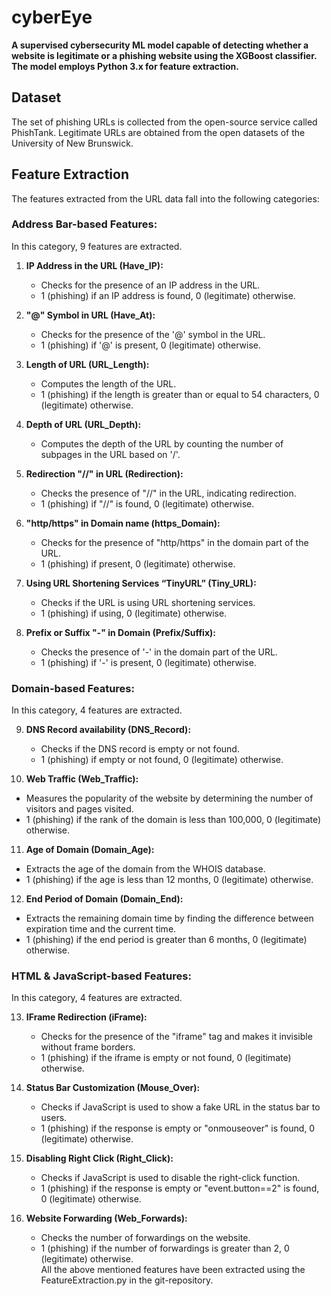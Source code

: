 # cyberEye

**A supervised cybersecurity ML model capable of detecting whether a website is legitimate or a phishing website using the XGBoost classifier. The model employs Python 3.x for feature extraction.**

## Dataset
The set of phishing URLs is collected from the open-source service called PhishTank. Legitimate URLs are obtained from the open datasets of the University of New Brunswick.

## Feature Extraction
The features extracted from the URL data fall into the following categories:

### Address Bar-based Features:
In this category, 9 features are extracted.

1. **IP Address in the URL (Have_IP):**
   - Checks for the presence of an IP address in the URL.
   - 1 (phishing) if an IP address is found, 0 (legitimate) otherwise.

2. **"@" Symbol in URL (Have_At):**
   - Checks for the presence of the '@' symbol in the URL.
   - 1 (phishing) if '@' is present, 0 (legitimate) otherwise.

3. **Length of URL (URL_Length):**
   - Computes the length of the URL.
   - 1 (phishing) if the length is greater than or equal to 54 characters, 0 (legitimate) otherwise.

4. **Depth of URL (URL_Depth):**
   - Computes the depth of the URL by counting the number of subpages in the URL based on '/'.

5. **Redirection "//" in URL (Redirection):**
   - Checks the presence of "//" in the URL, indicating redirection.
   - 1 (phishing) if "//" is found, 0 (legitimate) otherwise.

6. **"http/https" in Domain name (https_Domain):**
   - Checks for the presence of "http/https" in the domain part of the URL.
   - 1 (phishing) if present, 0 (legitimate) otherwise.

7. **Using URL Shortening Services “TinyURL” (Tiny_URL):**
   - Checks if the URL is using URL shortening services.
   - 1 (phishing) if using, 0 (legitimate) otherwise.

8. **Prefix or Suffix "-" in Domain (Prefix/Suffix):**
   - Checks the presence of '-' in the domain part of the URL.
   - 1 (phishing) if '-' is present, 0 (legitimate) otherwise.

### Domain-based Features:
In this category, 4 features are extracted.

9. **DNS Record availability (DNS_Record):**
   - Checks if the DNS record is empty or not found.
   - 1 (phishing) if empty or not found, 0 (legitimate) otherwise.

10. **Web Traffic (Web_Traffic):**
   - Measures the popularity of the website by determining the number of visitors and pages visited.
   - 1 (phishing) if the rank of the domain is less than 100,000, 0 (legitimate) otherwise.

11. **Age of Domain (Domain_Age):**
   - Extracts the age of the domain from the WHOIS database.
   - 1 (phishing) if the age is less than 12 months, 0 (legitimate) otherwise.

12. **End Period of Domain (Domain_End):**
   - Extracts the remaining domain time by finding the difference between expiration time and the current time.
   - 1 (phishing) if the end period is greater than 6 months, 0 (legitimate) otherwise.

### HTML & JavaScript-based Features:
In this category, 4 features are extracted.

13. **IFrame Redirection (iFrame):**
    - Checks for the presence of the "iframe" tag and makes it invisible without frame borders.
    - 1 (phishing) if the iframe is empty or not found, 0 (legitimate) otherwise.

14. **Status Bar Customization (Mouse_Over):**
    - Checks if JavaScript is used to show a fake URL in the status bar to users.
    - 1 (phishing) if the response is empty or "onmouseover" is found, 0 (legitimate) otherwise.

15. **Disabling Right Click (Right_Click):**
    - Checks if JavaScript is used to disable the right-click function.
    - 1 (phishing) if the response is empty or "event.button==2" is found, 0 (legitimate) otherwise.

16. **Website Forwarding (Web_Forwards):**
    - Checks the number of forwardings on the website.
    - 1 (phishing) if the number of forwardings is greater than 2, 0 (legitimate) otherwise.<br> All the above mentioned features have been extracted using the FeatureExtraction.py in the git-repository.


